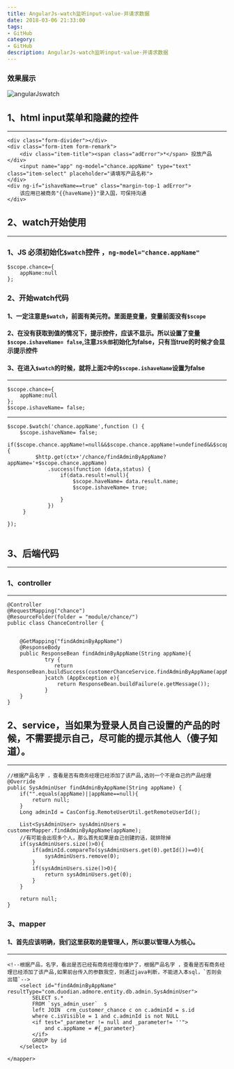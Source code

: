 ```yaml
---
title: AngularJs-watch监听input-value-并请求数据
date: 2018-03-06 21:33:00
tags: 
- GitHub
category: 
- GitHub
description: AngularJs-watch监听input-value-并请求数据
---
```

<!-- image url 
https://raw.githubusercontent.com/HealerJean123/HealerJean123.github.io/master/blogImages
-->

### 效果展示

![angularJswatch](https://raw.githubusercontent.com/HealerJean123/HealerJean123.github.io/master/blogImages/angularJswatch.gif)

## 1、html input菜单和隐藏的控件
---

```
<div class="form-divider"></div>
<div class="form-item form-remark">
    <div class="item-title"><span class="adError">*</span> 投放产品</div>
    <input name="app" ng-model="chance.appName" type="text" class="item-select" placeholder="请填写产品名称">
</div>
<div ng-if="ishaveName==true" class="margin-top-1 adError">
    该应用已被商务"{{haveName}}"录入国，可保持沟通
</div>

```
## 2、watch开始使用
---
### 1、JS 必须初始化`$watch`控件 ，`ng-model="chance.appName" ` 

```
$scope.chance={
    appName:null
};
```
### 2、开始watch代码
#### 1、一定注意是`$watch`，前面有美元符。里面是变量，变量前面没有`$scope`
#### 2、在没有获取到值的情况下，提示控件，应该不显示。所以设置了变量`$scope.ishaveName= false`,注意`JS头部`初始化为false，只有当true的时候才会显示提示控件
#### 3、在进入`$watch`的时候，就将上面2中的`$scope.ishaveName`设置为false
---

```
$scope.chance={
    appName:null
};
$scope.ishaveName= false;
```
---
```
$scope.$watch('chance.appName',function () {
    $scope.ishaveName= false;
     if($scope.chance.appName!=null&&$scope.chance.appName!=undefined&&$scope.chance.appName!=''){
         $http.get(ctx+'/chance/findAdminByAppName?appName='+$scope.chance.appName)
             .success(function (data,status) {
                 if(data.result!=null){
                     $scope.haveName= data.result.name;
                     $scope.ishaveName= true;

                 }
             })
     }

});


```
## 3、后端代码
--- 
### 1、controller
---
```
@Controller
@RequestMapping("chance")
@ResourceFolder(folder = "module/chance/")
public class ChanceController {


	@GetMapping("findAdminByAppName")
	@ResponseBody
	public ResponseBean findAdminByAppName(String appName){
	        try {
	           return ResponseBean.buildSuccess(customerChanceService.findAdminByAppName(appName));
	        }catch (AppException e){
	            return ResponseBean.buildFailure(e.getMessage());
	        }
	}
}

```

## 2、service，当如果为登录人员自己设置的产品的时候，不需要提示自己，尽可能的提示其他人（傻子知道）。
---

```
//根据产品名字 ，查看是否有商务经理已经添加了该产品,选则一个不是自己的产品经理
@Override
public SysAdminUser findAdminByAppName(String appName) {
    if("".equals(appName)||appName==null){
        return null;
    }
    Long adminId = CasConfig.RemoteUserUtil.getRemoteUserId();

    List<SysAdminUser> sysAdminUsers = customerMapper.findAdminByAppName(appName);
    //有可能会出现多个人，那么首先如果是自己创建的话，就排除掉
    if(sysAdminUsers.size()>0){
        if(adminId.compareTo(sysAdminUsers.get(0).getId())==0){
            sysAdminUsers.remove(0);
        }
        if(sysAdminUsers.size()>0){
            return sysAdminUsers.get(0);
        }
    }

    return null;
}

```
### 3、mapper
#### 1、首先应该明确，我们这里获取的是管理人，所以要以管理人为核心。
---

```
<!--根据产品，名字，看出是否已经有商务经理在维护了，根据产品名字 ，查看是否有商务经理已经添加了该产品,如果前台传入的参数我空，则通过java判断，不能进入本sql，`否则会出错`-->
    <select id="findAdminByAppName" resultType="com.duodian.admore.entity.db.admin.SysAdminUser">
        SELECT s.*
        FROM `sys_admin_user`  s
        left JOIN  crm_customer_chance c on c.adminId = s.id
        where c.isVisible = 1 and c.adminId is not NULL
        <if test="_parameter != null and _parameter!= ''">
            and c.appName = #{_parameter}
        </if>
        GROUP by id
    </select>

</mapper>

```



